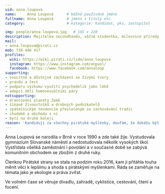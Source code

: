 ```yaml
---
uid: anna.loupova
name:     Anna Loupová  	# běžně používáné jméno
fullname: Anna Loupová  	# jméno s tituly etc.
category:                 	# kategorie: kandidat, pks, zastupitel

img: people/anna-loupova.jpg   # 165 x 220
description: Majitelka secondhandu, věčná studentka, milovnice přírody, knih a svobody 	# kratký popis, max 160 znaků
mail:
- anna.loupova@pirati.cz
mob: 736 446 417
profiles:
  wiki: https://wiki.pirati.cz/lide/anna_loupova
  instagram: https://www.instagram.com/anpuol/
  facebook: https://www.facebook.com/annaloup
supporting:
- soucitné a důstojné zacházení se živými tvory
- pravdu a čest
- podporu výzkumu využití psychedelik jako léků
- adopci dětí homosexuálními páry
notsupporting:
- drancování planety Země
- šikaně živnostníků a drobných podnikatelů
- zpátečnickým tendencím převlečeným za zachovávání tradic
- chudobě a obchodu s ní
- bytí na druhé koleji
reason: 'Kandiduji za všechny pirátské myšlenky, doufám, že dokážu být dalším silným hlasem, který pomůže k jejich prosazení. Chci bojovat za svobodu a možnosti, chci otevírat pálivá témata a přistupovat k nim s otevřenou hlavou a hledat ta nejlepší řešení. Chci podporovat zánik velkochovů a být hlasem těch, kteří jej nemají. Nejefektivnější způsob, jak těchto věcí dosáhnout je kandidovat a mluvit, dělám obojí.'
---
```

Anna Loupová se narodila v Brně v roce 1990 a zde také žije. Vystudovala gymnázium Slovanské náměstí a nedostudovala několik vysokých škol. Vystřídala všeliká zaměstnání i povolání a v současné době se zabývá komunitním obchodem se zbožím z druhé ruky.

Členkou Pirátské strany se stala na podzim roku 2016, kam ji přitáhla touha měnit věci k lepšímu a shoda s pirátskými myšlenkami. Ráda se zaměřuje na témata jako je ekologie a práva zvířat.

Ve volném čase se věnuje divadlu, zahradě, cyklistice, cestování, čtení a focení.
